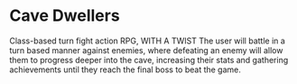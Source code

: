 # Cave Dwellers
Class-based turn fight action RPG, WITH A TWIST
The user will battle in a turn based manner against enemies, where defeating an enemy will allow them to progress deeper into the cave, increasing their stats and gathering achievements until they reach the final boss to beat the game. 
